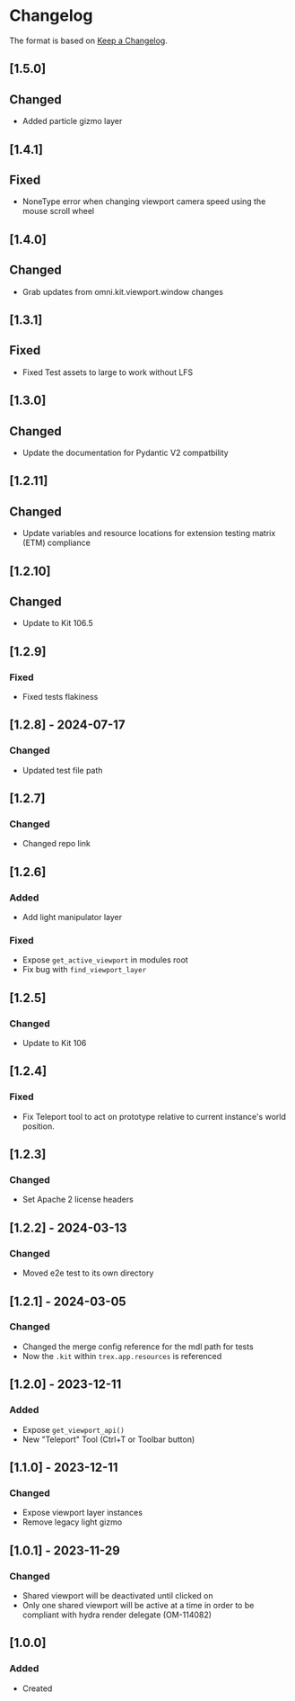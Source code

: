 # Changelog
The format is based on [Keep a Changelog](https://keepachangelog.com/en/1.0.0/).

## [1.5.0]
## Changed
- Added particle gizmo layer

## [1.4.1]
## Fixed
- NoneType error when changing viewport camera speed using the mouse scroll wheel

## [1.4.0]
## Changed
- Grab updates from omni.kit.viewport.window changes

## [1.3.1]
## Fixed
- Fixed Test assets to large to work without LFS

## [1.3.0]
## Changed
- Update the documentation for Pydantic V2 compatbility

## [1.2.11]
## Changed
- Update variables and resource locations for extension testing matrix (ETM) compliance

## [1.2.10]
## Changed
- Update to Kit 106.5

## [1.2.9]
### Fixed
- Fixed tests flakiness

## [1.2.8] - 2024-07-17
### Changed
- Updated test file path

## [1.2.7]
### Changed
- Changed repo link

## [1.2.6]
### Added
- Add light manipulator layer

### Fixed
- Expose `get_active_viewport` in modules root
- Fix bug with `find_viewport_layer`

## [1.2.5]
### Changed
- Update to Kit 106

## [1.2.4]
### Fixed
- Fix Teleport tool to act on prototype relative to current instance's world position.

## [1.2.3]
### Changed
- Set Apache 2 license headers

## [1.2.2] - 2024-03-13
### Changed
- Moved e2e test to its own directory

## [1.2.1] - 2024-03-05
### Changed
- Changed the merge config reference for the mdl path for tests
- Now the `.kit` within `trex.app.resources` is referenced

## [1.2.0] - 2023-12-11
### Added
- Expose `get_viewport_api()`
- New "Teleport" Tool (Ctrl+T or Toolbar button)

## [1.1.0] - 2023-12-11
### Changed
- Expose viewport layer instances
- Remove legacy light gizmo

## [1.0.1] - 2023-11-29
### Changed
- Shared viewport will be deactivated until clicked on
- Only one shared viewport will be active at a time in order to be compliant with hydra render delegate (OM-114082)

## [1.0.0]
### Added
- Created
